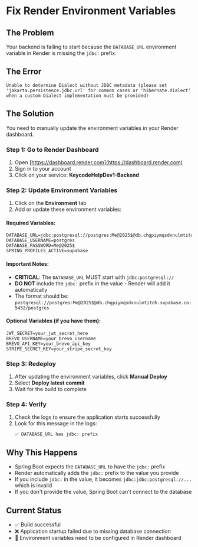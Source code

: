# Fix Render Environment Variables

## The Problem
Your backend is failing to start because the `DATABASE_URL` environment variable in Render is missing the `jdbc:` prefix.

## The Error
```
Unable to determine Dialect without JDBC metadata (please set 'jakarta.persistence.jdbc.url' for common cases or 'hibernate.dialect' when a custom Dialect implementation must be provided)
```

## The Solution
You need to manually update the environment variables in your Render dashboard.

### Step 1: Go to Render Dashboard
1. Open [https://dashboard.render.com](https://dashboard.render.com)
2. Sign in to your account
3. Click on your service: **KeycodeHelpDev1-Backend**

### Step 2: Update Environment Variables
1. Click on the **Environment** tab
2. Add or update these environment variables:

#### Required Variables:
```
DATABASE_URL=jdbc:postgresql://postgres:Me@2025$@db.chgpiymqsdxnulmtitdh.supabase.co:5432/postgres
DATABASE_USERNAME=postgres
DATABASE_PASSWORD=Me@2025$
SPRING_PROFILES_ACTIVE=supabase
```

#### Important Notes:
- **CRITICAL**: The `DATABASE_URL` MUST start with `jdbc:postgresql://`
- **DO NOT** include the `jdbc:` prefix in the value - Render will add it automatically
- The format should be: `postgresql://postgres:Me@2025$@db.chgpiymqsdxnulmtitdh.supabase.co:5432/postgres`

#### Optional Variables (if you have them):
```
JWT_SECRET=your_jwt_secret_here
BREVO_USERNAME=your_brevo_username
BREVO_API_KEY=your_brevo_api_key
STRIPE_SECRET_KEY=your_stripe_secret_key
```

### Step 3: Redeploy
1. After updating the environment variables, click **Manual Deploy**
2. Select **Deploy latest commit**
3. Wait for the build to complete

### Step 4: Verify
1. Check the logs to ensure the application starts successfully
2. Look for this message in the logs:
   ```
   ✅ DATABASE_URL has jdbc: prefix
   ```

## Why This Happens
- Spring Boot expects the `DATABASE_URL` to have the `jdbc:` prefix
- Render automatically adds the `jdbc:` prefix to the value you provide
- If you include `jdbc:` in the value, it becomes `jdbc:jdbc:postgresql://...` which is invalid
- If you don't provide the value, Spring Boot can't connect to the database

## Current Status
- ✅ Build successful
- ❌ Application startup failed due to missing database connection
- 🔧 Environment variables need to be configured in Render dashboard
